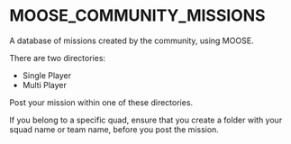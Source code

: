 # MOOSE_COMMUNITY_MISSIONS
A database of missions created by the community, using MOOSE.

There are two directories:

  * Single Player
  * Multi Player
  
Post your mission within one of these directories.

If you belong to a specific quad, ensure that you create a folder with your squad name or team name, before you post the mission.
